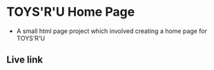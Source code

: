 # TOYS'R'U Home Page

* A small html page project which involved creating a home page for TOYS'R'U

## Live link